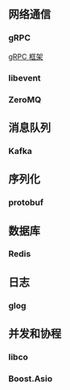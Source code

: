 ## 网络通信

### gRPC

[gRPC 框架](https://grpc.org.cn/)

### libevent

### ZeroMQ

## 消息队列

### Kafka

## 序列化

### protobuf

## **数据库**

### Redis

## 日志

### glog

## 并发和协程

### libco

### Boost.Asio

